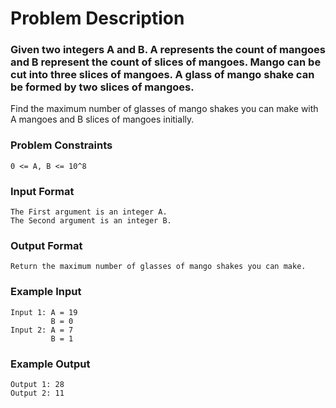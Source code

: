# Problem Description

### Given two integers A and B. A represents the count of mangoes and B represent the count of slices of mangoes. Mango can be cut into three slices of mangoes. A glass of mango shake can be formed by two slices of mangoes.

Find the maximum number of glasses of mango shakes you can make with A mangoes and B slices of mangoes initially.

### Problem Constraints

```
0 <= A, B <= 10^8
```

### Input Format

```
The First argument is an integer A.
The Second argument is an integer B.
```

### Output Format

```
Return the maximum number of glasses of mango shakes you can make.
```

### Example Input

```
Input 1: A = 19
         B = 0
Input 2: A = 7
         B = 1
```

### Example Output

```
Output 1: 28
Output 2: 11
```
